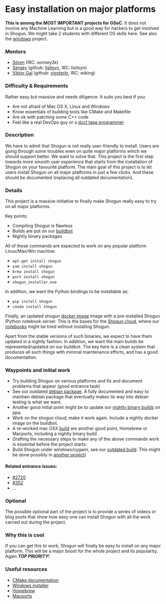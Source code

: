 # Easy installation on major platforms
**This is among the MOST IMPORTANT projects for GSoC**. It does not involve any Machine Learning but is a good way for hackers to get involved in Shogun. We might take 2 students with different OS skills here.
See also the [windows](GSoC_2015_windows) project.

### Mentors
 * [Sören](https://github.com/shogun-toolbox/shogun/wiki/AUTHORS) (IRC: sonney2k)
 * [Sergey](Sergey%20Lisitsyn) (github: [lisitsyn](https://github.com/lisitsyn), IRC: lisitsyn)
 * [Viktor Gal](http://maeth.com/) (github: [vigsterkr](https://github.com/vigsterkr), IRC: wiking)

### Difficulty & Requirements

Rather easy but massive and needs diligence.
It suits you best if you:

* Are not afraid of Mac OS X, Linux and Windows
* Know essentials of building tools like CMake and Makefile
* Are ok with patching some C++ code
* Feel like a real DevOps guy or a [duct tape programmer](http://www.joelonsoftware.com/items/2009/09/23.html)

### Description

We have to admit that Shogun is not really user-friendly to install. Users are going through some troubles even on quite major platforms which we should support better. We want to solve that. This project is the first step towards more smooth user experience that starts from the installation of Shogun on your favourite platform. The main goal of this project is to let users install Shogun on all major platforms in just a few clicks. And these should be documented (replacing all outdated documentation).

### Details

This project is a massive initiative to finally make Shogun really easy to try on all major platforms. 

Key points:
 * Compiling Shogun is flawless
 * Builds are put on our [buildbot](http://buildbot.shogun-toolbox.org/)
 * Nightly binary packages

All of these commands are expected to work on any popular platform Linux/Max/Win machine:
 * ```apt-get install shogun```
 * ```yum install shogun```
 * ```brew install shogun```
 * ```port install shogun```
 * ```shogun_installer.exe```

In addition, we want the Python bindings to be installable as:
 * ```pip install shogun```
 * ```conda install shogun```

Finally, an updated shogun [docker image](https://www.docker.com/) image with a pre-installed Shogun IPython notebook server. This is the bases for the [Shogun cloud](https://github.com/shogun-toolbox/shogun-cloud), where our [notebooks](http://www.shogun-toolbox.org/page/documentation/notebook) might be tried without installing Shogun.

Apart from the stable versions of such binaries, we expect to have them updated in a nightly fashion. In addition, we want the main builds be represented/updated on our buildbot. The key here is a clean system that produces all such things with minimal maintenance efforts, and has a good documentation.

### Waypoints and initial work
 * Try building Shogun on various platforms and fix and document problems that appear (good entrance task)
 * See our outdated [debian package](https://packages.debian.org/source/sid/shogun). A fully documented and easy to maintain debian package that eventually makes its way into debian testing is what we want.
 * Another good initial point might be to update our [nightly binary builds](https://launchpad.net/~shogun-daily/+archive/ubuntu/ppa) on ppa.
 * Work on the shogun cloud, make it work again. Include a nightly docker image on the buildbot.
 * A re-worked mac OSX [build](http://buildbot.shogun-toolbox.org/builders/osx2%20-%20modular_interfaces) are another good point, Homebrew or Macports, including a nightly binary build
 * Drafting the necessary steps to make any of the above commands work is essential before the project starts.
 * Build Shogun under windows/cygwin, see our [outdated build](http://buildbot.shogun-toolbox.org/builders/cyg1%20-%20libshogun). This might be done possibly in [another project](GSoC_2015_windows))

#### Related entrance issues:
 * [#2720](https://github.com/shogun-toolbox/shogun/issues/2720)
 * [#352](https://github.com/shogun-toolbox/shogun/issues/352)
 * ...

### Optional
The possible optional part of the project is to provide a series of videos or blog posts that show how easy one can install Shogun with all the work carried out during the project.

### Why this is cool
If you can get this to work, Shogun will finally be easy to install on any major platform. This will be a major boost for the whole project and its popularity. Again ***TOP PRIORITY***!

### Useful resources
* [CMake documentation](http://www.cmake.org/documentation/)
* [Windows installer](https://msdn.microsoft.com/en-us/library/cc185688(v=vs.85).aspx)
* [Homebrew](http://brew.sh/)
* [Macports](https://www.macports.org/)